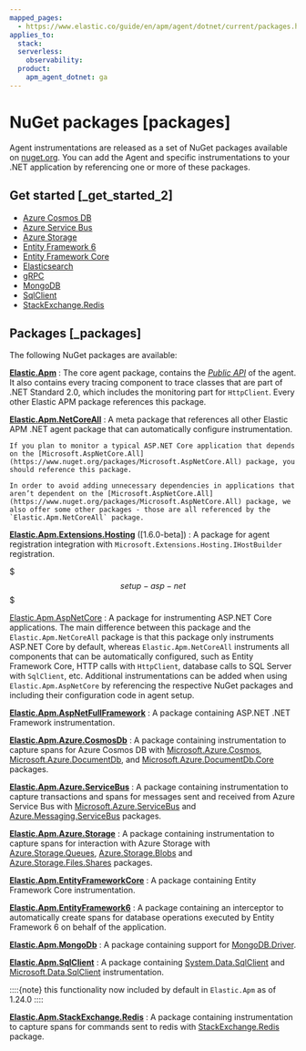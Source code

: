 ```yaml
---
mapped_pages:
  - https://www.elastic.co/guide/en/apm/agent/dotnet/current/packages.html
applies_to:
  stack:
  serverless:
    observability:
  product:
    apm_agent_dotnet: ga
---
```


# NuGet packages [packages]

Agent instrumentations are released as a set of NuGet packages available on [nuget.org](https://nuget.org). You can add the Agent and specific instrumentations to your .NET application by referencing one or more of these packages.


## Get started [_get_started_2]

* [Azure Cosmos DB](/reference/setup-azure-cosmosdb.md)
* [Azure Service Bus](/reference/setup-azure-servicebus.md)
* [Azure Storage](/reference/setup-azure-storage.md)
* [Entity Framework 6](/reference/setup-ef6.md)
* [Entity Framework Core](/reference/setup-ef-core.md)
* [Elasticsearch](/reference/setup-elasticsearch.md)
* [gRPC](/reference/setup-grpc.md)
* [MongoDB](/reference/setup-mongo-db.md)
* [SqlClient](/reference/setup-sqlclient.md)
* [StackExchange.Redis](/reference/setup-stackexchange-redis.md)


## Packages [_packages]

The following NuGet packages are available:

[**Elastic.Apm**](https://www.nuget.org/packages/Elastic.Apm)
:   The core agent package, contains the [*Public API*](/reference/public-api.md) of the agent. It also contains every tracing component to trace classes that are part of .NET Standard 2.0, which includes the monitoring part for `HttpClient`. Every other Elastic APM package references this package.

[**Elastic.Apm.NetCoreAll**](https://www.nuget.org/packages/Elastic.Apm.NetCoreAll)
:   A meta package that references all other Elastic APM .NET agent package that can automatically configure instrumentation.

    If you plan to monitor a typical ASP.NET Core application that depends on the [Microsoft.AspNetCore.All](https://www.nuget.org/packages/Microsoft.AspNetCore.All) package, you should reference this package.

    In order to avoid adding unnecessary dependencies in applications that aren’t dependent on the [Microsoft.AspNetCore.All](https://www.nuget.org/packages/Microsoft.AspNetCore.All) package, we also offer some other packages - those are all referenced by the `Elastic.Apm.NetCoreAll` package.


[**Elastic.Apm.Extensions.Hosting**](https://www.nuget.org/packages/Elastic.Apm.Extensions.Hosting) ([1.6.0-beta])
:   A package for agent registration integration with `Microsoft.Extensions.Hosting.IHostBuilder` registration.

$$$setup-asp-net$$$

[Elastic.Apm.AspNetCore](/reference/setup-asp-net-core.md)
:   A package for instrumenting ASP.NET Core applications. The main difference between this package and the `Elastic.Apm.NetCoreAll` package is that this package only instruments ASP.NET Core by default, whereas `Elastic.Apm.NetCoreAll` instruments all components that can be automatically configured, such as Entity Framework Core, HTTP calls with `HttpClient`, database calls to SQL Server with `SqlClient`, etc. Additional instrumentations can be added when using `Elastic.Apm.AspNetCore` by referencing the respective NuGet packages and including their configuration code in agent setup.

[**Elastic.Apm.AspNetFullFramework**](/reference/setup-asp-dot-net.md)
:   A package containing ASP.NET .NET Framework instrumentation.

[**Elastic.Apm.Azure.CosmosDb**](/reference/setup-azure-cosmosdb.md)
:   A package containing instrumentation to capture spans for Azure Cosmos DB with [Microsoft.Azure.Cosmos](https://www.nuget.org/packages/Microsoft.Azure.Cosmos), [Microsoft.Azure.DocumentDb](https://www.nuget.org/packages/Microsoft.Azure.DocumentDb), and [Microsoft.Azure.DocumentDb.Core](https://www.nuget.org/packages/Microsoft.Azure.DocumentDb.Core) packages.

[**Elastic.Apm.Azure.ServiceBus**](/reference/setup-azure-servicebus.md)
:   A package containing instrumentation to capture transactions and spans for messages sent and received from Azure Service Bus with [Microsoft.Azure.ServiceBus](https://www.nuget.org/packages/Microsoft.Azure.ServiceBus/) and [Azure.Messaging.ServiceBus](https://www.nuget.org/packages/Azure.Messaging.ServiceBus/) packages.

[**Elastic.Apm.Azure.Storage**](/reference/setup-azure-storage.md)
:   A package containing instrumentation to capture spans for interaction with Azure Storage with [Azure.Storage.Queues](https://www.nuget.org/packages/azure.storage.queues/), [Azure.Storage.Blobs](https://www.nuget.org/packages/azure.storage.blobs/) and [Azure.Storage.Files.Shares](https://www.nuget.org/packages/azure.storage.files.shares/) packages.

[**Elastic.Apm.EntityFrameworkCore**](/reference/setup-ef-core.md)
:   A package containing Entity Framework Core instrumentation.

[**Elastic.Apm.EntityFramework6**](/reference/setup-ef6.md)
:   A package containing an interceptor to automatically create spans for database operations executed by Entity Framework 6 on behalf of the application.

[**Elastic.Apm.MongoDb**](/reference/setup-mongo-db.md)
:   A package containing support for [MongoDB.Driver](https://www.nuget.org/packages/MongoDB.Driver/).

[**Elastic.Apm.SqlClient**](/reference/setup-sqlclient.md)
:   A package containing [System.Data.SqlClient](https://www.nuget.org/packages/System.Data.SqlClient) and [Microsoft.Data.SqlClient](https://www.nuget.org/packages/Microsoft.Data.SqlClient) instrumentation.

::::{note}
this functionality now included by default in `Elastic.Apm` as of 1.24.0
::::


[**Elastic.Apm.StackExchange.Redis**](/reference/setup-stackexchange-redis.md)
:   A package containing instrumentation to capture spans for commands sent to redis with [StackExchange.Redis](https://www.nuget.org/packages/StackExchange.Redis/) package.
